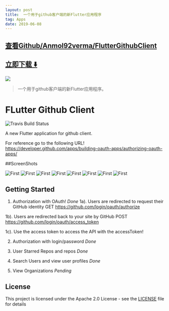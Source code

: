 ```yaml
---
layout: post
title:  一个用于github客户端的新Flutter应用程序
tag: Apps
date: 2019-06-08
---
```


 

## [查看Github/Anmol92verma/FlutterGithubClient](http://github.com/Anmol92verma/FlutterGithubClient)
## [立即下载 ️⬇️ ](https://codeload.github.com/Anmol92verma/FlutterGithubClient/zip/master) 


 
![](https://flutterawesome.com/content/images/2018/12/FLutter-Github-Client.jpg)
 
>
> 一个用于github客户端的新Flutter应用程序。
>

 
# FLutter Github Client
![Travis Build Status](https://travis-ci.com/Anmol92verma/FlutterGithubClient.svg?branch=master)

A new Flutter application for github client.

For reference go to the following URL!
https://developer.github.com/apps/building-oauth-apps/authorizing-oauth-apps/

##ScreenShots

![First](https://raw.githubusercontent.com/Anmol92verma/FlutterGithubClient/master/art/IMG_0050.png)
![First](https://raw.githubusercontent.com/Anmol92verma/FlutterGithubClient/master/art/IMG_0042.PNG)
![First](https://raw.githubusercontent.com/Anmol92verma/FlutterGithubClient/master/art/IMG_0044.PNG)
![First](https://raw.githubusercontent.com/Anmol92verma/FlutterGithubClient/master/art/IMG_0045.PNG)
![First](https://raw.githubusercontent.com/Anmol92verma/FlutterGithubClient/master/art/IMG_0046.PNG)
![First](https://raw.githubusercontent.com/Anmol92verma/FlutterGithubClient/master/art/IMG_0047.PNG)
![First](https://raw.githubusercontent.com/Anmol92verma/FlutterGithubClient/master/art/IMG_0049.PNG)
![First](https://raw.githubusercontent.com/Anmol92verma/FlutterGithubClient/master/art/repo_details.png)


## Getting Started

1. Authorization with OAuth! *Done*
1a). Users are redirected to request their GitHub identity
GET https://github.com/login/oauth/authorize

1b). Users are redirected back to your site by GitHub
POST https://github.com/login/oauth/access_token

1c). Use the access token to access the API with the accessToken!


2. Authorization with login/password *Done*

3. User Starred Repos and repos *Done*

4. Search Users and view user profiles *Done*

5. View Organizations *Pending*


## License

This project is licensed under the Apache 2.0 License - see the [LICENSE](LICENSE) file for details

